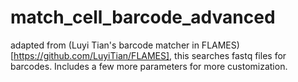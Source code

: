 # match_cell_barcode_advanced

adapted from (Luyi Tian's barcode matcher in FLAMES)[https://github.com/LuyiTian/FLAMES], this searches fastq files for barcodes. Includes a few more parameters for more customization.
